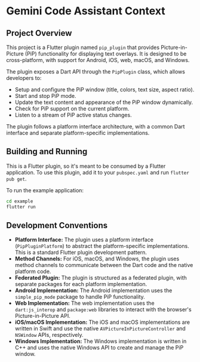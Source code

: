# Gemini Code Assistant Context

## Project Overview

This project is a Flutter plugin named `pip_plugin` that provides Picture-in-Picture (PiP) functionality for displaying text overlays. It is designed to be cross-platform, with support for Android, iOS, web, macOS, and Windows.

The plugin exposes a Dart API through the `PipPlugin` class, which allows developers to:

*   Setup and configure the PiP window (title, colors, text size, aspect ratio).
*   Start and stop PiP mode.
*   Update the text content and appearance of the PiP window dynamically.
*   Check for PiP support on the current platform.
*   Listen to a stream of PiP active status changes.

The plugin follows a platform interface architecture, with a common Dart interface and separate platform-specific implementations.

## Building and Running

This is a Flutter plugin, so it's meant to be consumed by a Flutter application. To use this plugin, add it to your `pubspec.yaml` and run `flutter pub get`.

To run the example application:

```bash
cd example
flutter run
```

## Development Conventions

*   **Platform Interface:** The plugin uses a platform interface (`PipPluginPlatform`) to abstract the platform-specific implementations. This is a standard Flutter plugin development pattern.
*   **Method Channels:** For iOS, macOS, and Windows, the plugin uses method channels to communicate between the Dart code and the native platform code.
*   **Federated Plugin:** The plugin is structured as a federated plugin, with separate packages for each platform implementation.
*   **Android Implementation:** The Android implementation uses the `simple_pip_mode` package to handle PiP functionality.
*   **Web Implementation:** The web implementation uses the `dart:js_interop` and `package:web` libraries to interact with the browser's Picture-in-Picture API.
*   **iOS/macOS Implementation:** The iOS and macOS implementations are written in Swift and use the native `AVPictureInPictureController` and `NSWindow` APIs, respectively.
*   **Windows Implementation:** The Windows implementation is written in C++ and uses the native Windows API to create and manage the PiP window.
